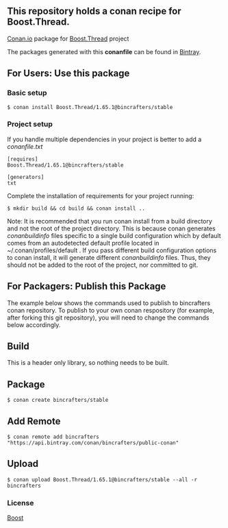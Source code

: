 ## This repository holds a conan recipe for Boost.Thread.

[Conan.io](https://conan.io) package for [Boost.Thread](https://github.com/Boostorg/Thread) project

The packages generated with this **conanfile** can be found in [Bintray](https://bintray.com/bincrafters/public-conan/Boost.Thread%3Abincrafters).

## For Users: Use this package

### Basic setup

    $ conan install Boost.Thread/1.65.1@bincrafters/stable

### Project setup

If you handle multiple dependencies in your project is better to add a *conanfile.txt*

    [requires]
    Boost.Thread/1.65.1@bincrafters/stable

    [generators]
    txt

Complete the installation of requirements for your project running:

    $ mkdir build && cd build && conan install ..
	
Note: It is recommended that you run conan install from a build directory and not the root of the project directory.  This is because conan generates *conanbuildinfo* files specific to a single build configuration which by default comes from an autodetected default profile located in ~/.conan/profiles/default .  If you pass different build configuration options to conan install, it will generate different *conanbuildinfo* files.  Thus, they should not be added to the root of the project, nor committed to git. 

## For Packagers: Publish this Package

The example below shows the commands used to publish to bincrafters conan repository. To publish to your own conan respository (for example, after forking this git repository), you will need to change the commands below accordingly. 

## Build  

This is a header only library, so nothing needs to be built.

## Package 

    $ conan create bincrafters/stable
	
## Add Remote

	$ conan remote add bincrafters "https://api.bintray.com/conan/bincrafters/public-conan"

## Upload

    $ conan upload Boost.Thread/1.65.1@bincrafters/stable --all -r bincrafters

### License
[Boost](www.boost.org/LICENSE_1_0.txt)

